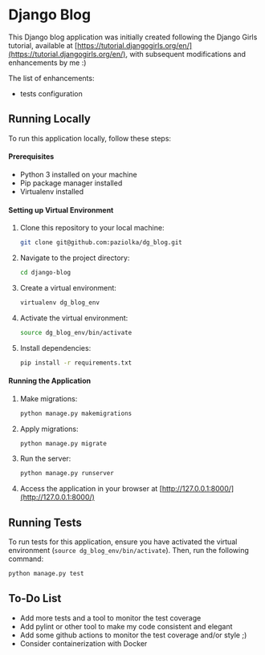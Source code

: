 # Django Blog

This Django blog application was initially created following the Django Girls tutorial, available at [https://tutorial.djangogirls.org/en/](https://tutorial.djangogirls.org/en/), with subsequent modifications and enhancements by me :)

The list of enhancements:
* tests configuration

## Running Locally

To run this application locally, follow these steps:

#### Prerequisites

- Python 3 installed on your machine
- Pip package manager installed
- Virtualenv installed

#### Setting up Virtual Environment

1. Clone this repository to your local machine:

   ```bash
   git clone git@github.com:paziolka/dg_blog.git
   ```

2. Navigate to the project directory:

   ```bash
   cd django-blog
   ```

3. Create a virtual environment:

   ```bash
   virtualenv dg_blog_env
   ```

4. Activate the virtual environment:

   ```bash
   source dg_blog_env/bin/activate
   ```

5. Install dependencies:

   ```bash
   pip install -r requirements.txt
   ```

#### Running the Application

1. Make migrations:

   ```bash
   python manage.py makemigrations
   ```

2. Apply migrations:

   ```bash
   python manage.py migrate
   ```

3. Run the server:

   ```bash
   python manage.py runserver
   ```

4. Access the application in your browser at [http://127.0.0.1:8000/](http://127.0.0.1:8000/)

## Running Tests

To run tests for this application, ensure you have activated the virtual environment (`source dg_blog_env/bin/activate`). Then, run the following command:

```bash
python manage.py test
```

## To-Do List

- Add more tests and a tool to monitor the test coverage
- Add pylint or other tool to make my code consistent and elegant
- Add some github actions to monitor the test coverage and/or style ;)
- Consider containerization with Docker
